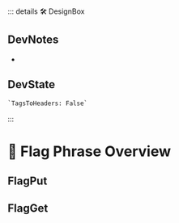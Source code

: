 ::: details 🛠 <dev>DesignBox</dev>

## DevNotes

-

## DevState

```py
`TagsToHeaders: False`
```

:::

# 🔷 <moto>Flag Phrase Overview</moto>

## FlagPut

>

## FlagGet

>
